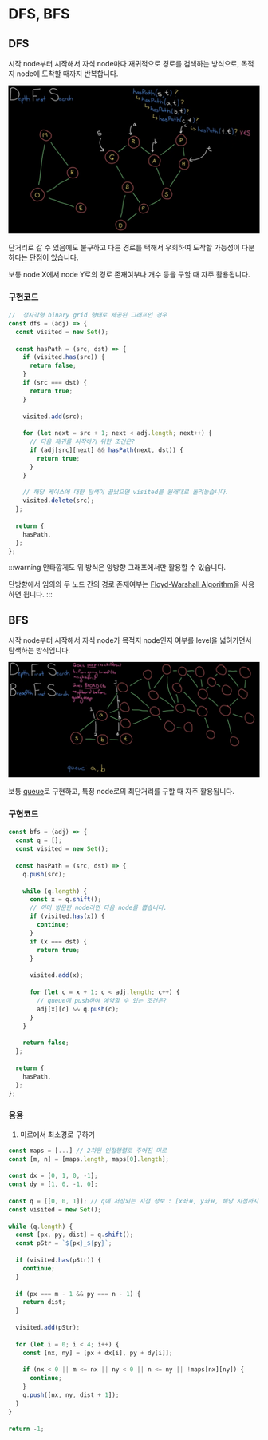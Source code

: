 # DFS, BFS

## DFS

시작 node부터 시작해서 자식 node마다 재귀적으로 경로를 검색하는 방식으로, 목적지 node에 도착할 때까지 반복합니다.

![DFS](../image/dfs.png)

단거리로 갈 수 있음에도 불구하고 다른 경로를 택해서 우회하여 도착할 가능성이 다분하다는 단점이 있습니다.

보통 node X에서 node Y로의 경로 존재여부나 개수 등을 구할 때 자주 활용됩니다.

### 구현코드

```js
//  정사각형 binary grid 형태로 제공된 그래프인 경우
const dfs = (adj) => {
  const visited = new Set();

  const hasPath = (src, dst) => {
    if (visited.has(src)) {
      return false;
    }
    if (src === dst) {
      return true;
    }

    visited.add(src);

    for (let next = src + 1; next < adj.length; next++) {
      // 다음 재귀를 시작하기 위한 조건은?
      if (adj[src][next] && hasPath(next, dst)) {
        return true;
      }
    }

    // 해당 케이스에 대한 탐색이 끝났으면 visited를 원래대로 돌려놓습니다.
    visited.delete(src);
  };

  return {
    hasPath,
  };
};
```

:::warning
안타깝게도 위 방식은 양방향 그래프에서만 활용할 수 있습니다.

단방향에서 임의의 두 노드 간의 경로 존재여부는 [Floyd-Warshall Algorithm](memoization_dynamic_programming.md#floyd-warshall-algorithm)을 사용하면 됩니다.
:::

## BFS

시작 node부터 시작해서 자식 node가 목적지 node인지 여부를 level을 넓혀가면서 탐색하는 방식입니다.

![BFS](../image/bfs.png)

보통 [queue](../%EC%9E%90%EB%A3%8C%EA%B5%AC%EC%A1%B0/queue.md)로 구현하고, 특정 node로의 최단거리를 구할 때 자주 활용됩니다.

### 구현코드

```js
const bfs = (adj) => {
  const q = [];
  const visited = new Set();

  const hasPath = (src, dst) => {
    q.push(src);

    while (q.length) {
      const x = q.shift();
      // 이미 방문한 node라면 다음 node를 뽑습니다.
      if (visited.has(x)) {
        continue;
      }
      if (x === dst) {
        return true;
      }

      visited.add(x);

      for (let c = x + 1; c < adj.length; c++) {
        // queue에 push하여 예약할 수 있는 조건은?
        adj[x][c] && q.push(c);
      }
    }

    return false;
  };

  return {
    hasPath,
  };
};
```

### 응용

1. 미로에서 최소경로 구하기

```js
const maps = [...] // 2차원 인접행렬로 주어진 미로
const [m, n] = [maps.length, maps[0].length];

const dx = [0, 1, 0, -1];
const dy = [1, 0, -1, 0];

const q = [[0, 0, 1]]; // q에 저장되는 지점 정보 : [x좌표, y좌표, 해당 지점까지 최단거리]
const visited = new Set();

while (q.length) {
  const [px, py, dist] = q.shift();
  const pStr = `${px}_${py}`;

  if (visited.has(pStr)) {
    continue;
  }

  if (px === m - 1 && py === n - 1) {
    return dist;
  }

  visited.add(pStr);

  for (let i = 0; i < 4; i++) {
    const [nx, ny] = [px + dx[i], py + dy[i]];

    if (nx < 0 || m <= nx || ny < 0 || n <= ny || !maps[nx][ny]) {
      continue;
    }
    q.push([nx, ny, dist + 1]);
  }
}

return -1;
```
